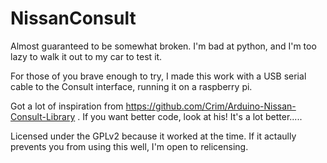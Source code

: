 NissanConsult
=============
Almost guaranteed to be somewhat broken. I'm bad at python, and I'm too lazy to walk it out to my car to test it.

For those of you brave enough to try, I made this work with a USB serial cable to the Consult interface, running it on a raspberry pi.


Got a lot of inspiration from https://github.com/Crim/Arduino-Nissan-Consult-Library . If you want better code, look at his! It's a lot better.....

Licensed under the GPLv2 because it worked at the time. If it actaully prevents you from using this well, I'm open to relicensing.
